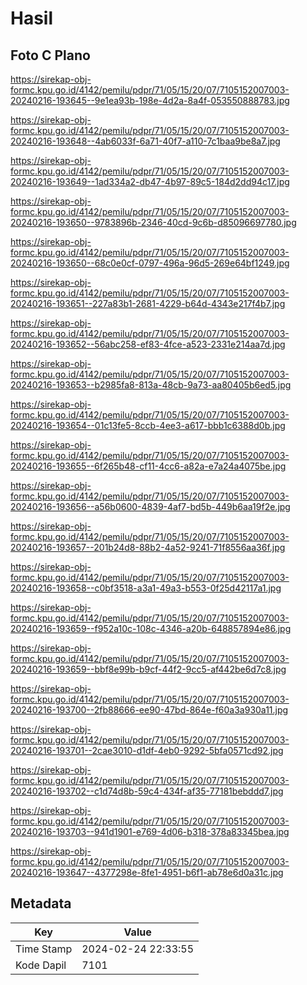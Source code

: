 # Hasil

## Foto C Plano

https://sirekap-obj-formc.kpu.go.id/4142/pemilu/pdpr/71/05/15/20/07/7105152007003-20240216-193645--9e1ea93b-198e-4d2a-8a4f-053550888783.jpg

https://sirekap-obj-formc.kpu.go.id/4142/pemilu/pdpr/71/05/15/20/07/7105152007003-20240216-193648--4ab6033f-6a71-40f7-a110-7c1baa9be8a7.jpg

https://sirekap-obj-formc.kpu.go.id/4142/pemilu/pdpr/71/05/15/20/07/7105152007003-20240216-193649--1ad334a2-db47-4b97-89c5-184d2dd94c17.jpg

https://sirekap-obj-formc.kpu.go.id/4142/pemilu/pdpr/71/05/15/20/07/7105152007003-20240216-193650--9783896b-2346-40cd-9c6b-d85096697780.jpg

https://sirekap-obj-formc.kpu.go.id/4142/pemilu/pdpr/71/05/15/20/07/7105152007003-20240216-193650--68c0e0cf-0797-496a-96d5-269e64bf1249.jpg

https://sirekap-obj-formc.kpu.go.id/4142/pemilu/pdpr/71/05/15/20/07/7105152007003-20240216-193651--227a83b1-2681-4229-b64d-4343e217f4b7.jpg

https://sirekap-obj-formc.kpu.go.id/4142/pemilu/pdpr/71/05/15/20/07/7105152007003-20240216-193652--56abc258-ef83-4fce-a523-2331e214aa7d.jpg

https://sirekap-obj-formc.kpu.go.id/4142/pemilu/pdpr/71/05/15/20/07/7105152007003-20240216-193653--b2985fa8-813a-48cb-9a73-aa80405b6ed5.jpg

https://sirekap-obj-formc.kpu.go.id/4142/pemilu/pdpr/71/05/15/20/07/7105152007003-20240216-193654--01c13fe5-8ccb-4ee3-a617-bbb1c6388d0b.jpg

https://sirekap-obj-formc.kpu.go.id/4142/pemilu/pdpr/71/05/15/20/07/7105152007003-20240216-193655--6f265b48-cf11-4cc6-a82a-e7a24a4075be.jpg

https://sirekap-obj-formc.kpu.go.id/4142/pemilu/pdpr/71/05/15/20/07/7105152007003-20240216-193656--a56b0600-4839-4af7-bd5b-449b6aa19f2e.jpg

https://sirekap-obj-formc.kpu.go.id/4142/pemilu/pdpr/71/05/15/20/07/7105152007003-20240216-193657--201b24d8-88b2-4a52-9241-71f8556aa36f.jpg

https://sirekap-obj-formc.kpu.go.id/4142/pemilu/pdpr/71/05/15/20/07/7105152007003-20240216-193658--c0bf3518-a3a1-49a3-b553-0f25d42117a1.jpg

https://sirekap-obj-formc.kpu.go.id/4142/pemilu/pdpr/71/05/15/20/07/7105152007003-20240216-193659--f952a10c-108c-4346-a20b-648857894e86.jpg

https://sirekap-obj-formc.kpu.go.id/4142/pemilu/pdpr/71/05/15/20/07/7105152007003-20240216-193659--bbf8e99b-b9cf-44f2-9cc5-af442be6d7c8.jpg

https://sirekap-obj-formc.kpu.go.id/4142/pemilu/pdpr/71/05/15/20/07/7105152007003-20240216-193700--2fb88666-ee90-47bd-864e-f60a3a930a11.jpg

https://sirekap-obj-formc.kpu.go.id/4142/pemilu/pdpr/71/05/15/20/07/7105152007003-20240216-193701--2cae3010-d1df-4eb0-9292-5bfa0571cd92.jpg

https://sirekap-obj-formc.kpu.go.id/4142/pemilu/pdpr/71/05/15/20/07/7105152007003-20240216-193702--c1d74d8b-59c4-434f-af35-77181bebddd7.jpg

https://sirekap-obj-formc.kpu.go.id/4142/pemilu/pdpr/71/05/15/20/07/7105152007003-20240216-193703--941d1901-e769-4d06-b318-378a83345bea.jpg

https://sirekap-obj-formc.kpu.go.id/4142/pemilu/pdpr/71/05/15/20/07/7105152007003-20240216-193647--4377298e-8fe1-4951-b6f1-ab78e6d0a31c.jpg


## Metadata

| Key        | Value               |
| ---------- | ------------------- |
| Time Stamp | 2024-02-24 22:33:55 |
| Kode Dapil | 7101                |




